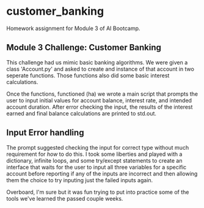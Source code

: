 # customer_banking

Homework assignment for Module 3 of AI Bootcamp.

## Module 3 Challenge: Customer Banking

This challenge had us mimic basic banking algorithms. We were given a class 'Account.py' 
and asked to create and instance of that account in two seperate functions. Those functions
also did some basic interest calculations.

Once the functions, functioned (ha) we wrote a main script that prompts the user to
input initial values for account balance, interest rate, and intended account duration.
After error checking the input, the results of the interest earned and final balance
calculations are printed to std.out.

## Input Error handling

The prompt suggested checking the input for correct type without much requirement
for *how* to do this. I took some liberties and played with a dictionary, infinite loops,
and some try/except statements to create an interface that waits for the user to input all
three variables for a specific account before reporting if any of the inputs are incorrect
and then allowing them the choice to try inputing just the failed inputs again. 

Overboard, I'm sure but it was fun trying to put into practice some of the tools we've
learned the passed couple weeks.
